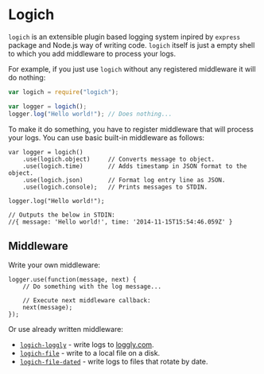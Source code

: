 # Logich

`logich` is an extensible plugin based logging system inpired by `express` package and Node.js way of writing code.
`logich` itself is just a empty shell to which you add middleware to process your logs.

For example, if you just use `logich` without any registered middleware it will do nothing:

```js
var logich = require("logich");

var logger = logich();
logger.log("Hello world!"); // Does nothing...
```
 
To make it do something, you have to register middleware that will process your logs.
You can use basic built-in middleware as follows: 
    
    var logger = logich()
        .use(logich.object)     // Converts message to object.
        .use(logich.time)       // Adds timestamp in JSON format to the object.
        .use(logich.json)       // Format log entry line as JSON.
        .use(logich.console);   // Prints messages to STDIN.
    
    logger.log("Hello world!");
    
    // Outputs the below in STDIN:
    //{ message: 'Hello world!', time: '2014-11-15T15:54:46.059Z' }

## Middleware

Write your own middleware:

    logger.use(function(message, next) {
        // Do something with the log message...
        
        // Execute next middleware callback:
        next(message);
    });

Or use already written middleware:

- [`logich-loggly`](https://www.npmjs.org/package/logich-loggly) - write logs to [loggly.com](http://loggly.com).
- [`logich-file`](https://www.npmjs.org/package/logich-file) - write to a local file on a disk.
- [`logich-file-dated`](https://www.npmjs.org/package/logich-file-dated) - write logs to files that rotate by date.
